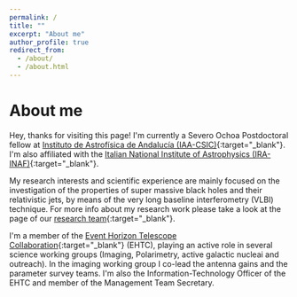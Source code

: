 ```yaml
---
permalink: /
title: ""
excerpt: "About me"
author_profile: true
redirect_from: 
  - /about/
  - /about.html
---
```


<!---
![text](files/M87_pol.jpg)

<p align="center">
<img src="files/M87_pol.jpg" alt="drawing" width="200"/>
</p>
-->

# About me

Hey, thanks for visiting this page! I'm currently a Severo Ochoa Postdoctoral fellow at
[Instituto de Astrofísica de Andalucía (IAA-CSIC)](http://www.iaa.csic.es){:target="\_blank"}. I'm also affiliated with the [Italian National Institute of Astrophysics (IRA-INAF)](http://info.ira.inaf.it/en/){:target="\_blank"}.

My research interests and scientific experience are mainly focused on the investigation of the properties of super massive black holes and their relativistic jets, by means of the very long baseline interferometry (VLBI) technique. For more info about my research work please take a look at the page of our [research team](http://vlbigroup.iaa.es/){:target="\_blank"}.

I'm a member of the [Event Horizon Telescope Collaboration](https://eventhorizontelescope.org/){:target="\_blank"} (EHTC), playing an active role in several science working groups (Imaging, Polarimetry, active galactic nucleai and outreach). In the imaging working group I co-lead the antenna gains and the parameter survey teams. I'm also the Information-Technology Officer of the EHTC and member of the Management Team Secretary.

